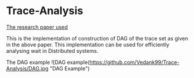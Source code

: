 # Trace-Analysis
[The research paper used](https://ieeexplore.ieee.org/document/7294678)

This is the implementation of construction of DAG of the trace set as given in the above paper.
This implementation can be used for efficiently analysing wait in Distributed systems.

The DAG example
![DAG example(https://github.com/Vedank99/Trace-Analysis/DAG.jpg "DAG Example")
